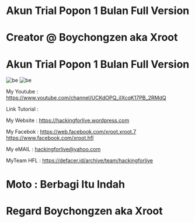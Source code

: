 # Akun Trial Popon 1 Bulan Full Version

# Creator @ Boychongzen aka Xroot

# Akun Trial Popon 1 Bulan Full Version
![be](https://github.com/boychongzen18/Akun-Trial-Popon/blob/master/Owner.jpg)
![be](https://github.com/boychongzen18/Akun-Trial-Popon/blob/master/member.jpg)


My Youtube    : https://www.youtube.com/channel/UCKdOPQ_iIXcqK17PB_2RMdQ

Link Tutorial : 

My Website    : https://hackingforlive.wordpress.com

My Facebok    : https://web.facebook.com/xroot.xroot.7
                https://www.facebook.com/xroot.hfl 

My eMAIL      : hackingforlive@yahoo.com

MyTeam HFL    : https://defacer.id/archive/team/hackingforlive

# Moto : Berbagi Itu Indah

# Regard Boychongzen aka Xroot
